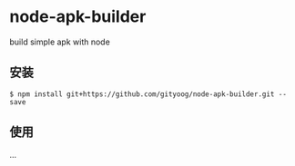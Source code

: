 # node-apk-builder

build simple apk with node

## 安装

```
$ npm install git+https://github.com/gityoog/node-apk-builder.git --save
```

## 使用

...

